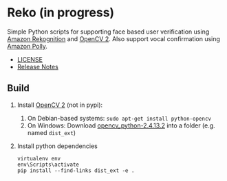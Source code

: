 # Reko (in progress)

Simple Python scripts for supporting face based user verification using 
[Amazon Rekognition](https://aws.amazon.com/rekognition/) and [OpenCV 2](http://opencv.org/).
Also support vocal confirmation using [Amazon Polly](https://aws.amazon.com/polly/details/).

- [LICENSE](LICENSE)
- [Release Notes](ReleaseNotes.md)

## Build

1. Install [OpenCV 2](http://opencv.org/) (not in pypi):

    1. On Debian-based systems: `sudo apt-get install python-opencv` 
    1. On Windows: Download [opencv_python-2.4.13.2](http://www.lfd.uci.edu/~gohlke/pythonlibs/#opencv) into a folder (e.g. named `dist_ext`)

1. Install python dependencies

   ```
   virtualenv env
   env\Scripts\activate
   pip install --find-links dist_ext -e .
   
   ```
